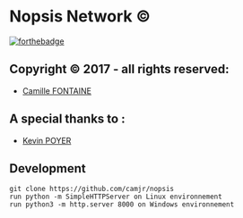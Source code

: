 # Nopsis Network ©

[![forthebadge](http://forthebadge.com/images/badges/built-with-love.svg)](http://forthebadge.com)

## Copyright © 2017 -  all rights reserved:

-   [Camille FONTAINE](https://github.com/CamJr)
## A special thanks to :
-   [Kevin POYER](https://github.com/MrDrannoc)

## Development

```
git clone https://github.com/camjr/nopsis
run python -m SimpleHTTPServer on Linux environnement
run python3 -m http.server 8000 on Windows environnement
```

